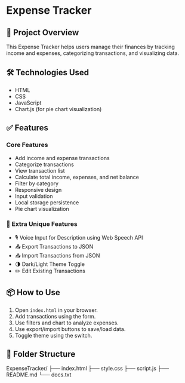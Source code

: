 # Expense Tracker

## 📌 Project Overview
This Expense Tracker helps users manage their finances by tracking income and expenses, categorizing transactions, and visualizing data.

## 🛠 Technologies Used
- HTML
- CSS
- JavaScript
- Chart.js (for pie chart visualization)

## ✅ Features
### Core Features 
- Add income and expense transactions
- Categorize transactions
- View transaction list
- Calculate total income, expenses, and net balance
- Filter by category
- Responsive design
- Input validation
- Local storage persistence
- Pie chart visualization

### 🌟 Extra Unique Features
- 🎙️ Voice Input for Description using Web Speech API
- 📤 Export Transactions to JSON
- 📥 Import Transactions from JSON
- 🌗 Dark/Light Theme Toggle
- ✏️ Edit Existing Transactions

## 📦 How to Use
1. Open `index.html` in your browser.
2. Add transactions using the form.
3. Use filters and chart to analyze expenses.
4. Use export/import buttons to save/load data.
5. Toggle theme using the switch.

## 📁 Folder Structure
ExpenseTracker/
├── index.html
├── style.css
├── script.js
├── README.md
└── docs.txt
